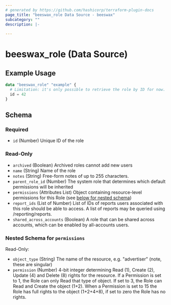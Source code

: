 ```yaml
---
# generated by https://github.com/hashicorp/terraform-plugin-docs
page_title: "beeswax_role Data Source - beeswax"
subcategory: ""
description: |-
  
---
```


# beeswax_role (Data Source)



## Example Usage

```terraform
data "beeswax_role" "example" {
  # Limitation: it's only possible to retrieve the role by ID for now. TODO: allow finding role by name
  id = 42
}
```

<!-- schema generated by tfplugindocs -->
## Schema

### Required

- `id` (Number) Unique ID of the role

### Read-Only

- `archived` (Boolean) Archived roles cannot add new users
- `name` (String) Name of the role
- `notes` (String) Free-form notes of up to 255 characters.
- `parent_role_id` (Number) The system role that determines which default permissions will be inherited
- `permissions` (Attributes List) Object containing resource-level permissions for this Role (see [below for nested schema](#nestedatt--permissions))
- `report_ids` (List of Number) List of IDs of reports users associated with this role should be able to access. A list of reports may be queried using /reporting/reports.
- `shared_across_accounts` (Boolean) A role that can be shared across accounts, which can be enabled by all-accounts users.

<a id="nestedatt--permissions"></a>
### Nested Schema for `permissions`

Read-Only:

- `object_type` (String) The name of the resource, e.g. "advertiser" (note, these are singular)
- `permission` (Number) 4-bit integer determining Read (1), Create (2), Update (4) and Delete (8) rights for the resource. If a Permission is set to 1, the Role can only Read that type of object. If set to 3, the Role can Read and Create the object (1+2). When a Permission is set to 15 the Role has full rights to the object (1+2+4+8), if set to zero the Role has no rights.
